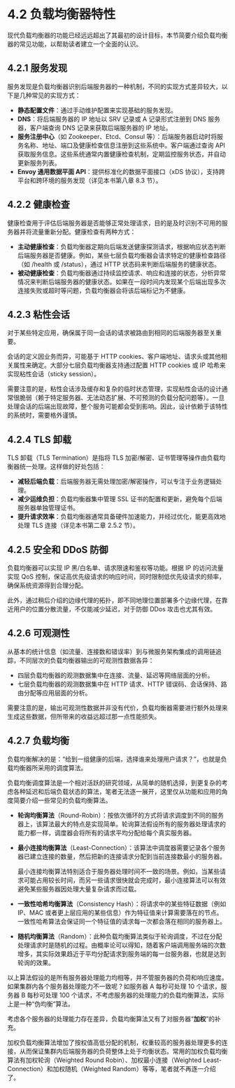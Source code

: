 # 4.2 负载均衡器特性

现代负载均衡器的功能已经远远超出了其最初的设计目标，本节简要介绍负载均衡器的常见功能，以帮助读者建立一个全面的认识。

## 4.2.1 服务发现

服务发现是负载均衡器识别后端服务器的一种机制，不同的实现方式差异较大，以下是几种常见的实现方式：

- **静态配置文件**：通过手动维护配置来实现基础的服务发现。
- **DNS**：将后端服务器的 IP 地址以 SRV 记录或 A 记录形式注册到 DNS 服务器，客户端查询 DNS 记录来获取后端服务器的 IP 地址。
- **服务注册中心**（如 Zookeeper、Etcd、Consul 等）：后端服务器启动时将服务名称、地址、端口及健康检查信息注册到这些系统中。客户端通过查询 API 获取服务信息。这些系统通常内置健康检查机制，定期监控服务状态，并自动更新服务列表。
- **Envoy 通用数据平面 API**：提供标准化的数据平面接口（xDS 协议），支持跨平台和跨环境的服务发现（详见本书第八章 8.3 节）。

## 4.2.2 健康检查

健康检查用于评估后端服务器是否能够正常处理请求，目的是及时识别不可用的服务器并将流量重新分配。健康检查有两种方式：

- **主动健康检查**：负载均衡器定期向后端发送健康探测请求，根据响应状态判断后端服务器是否健康。例如，某些七层负载均衡器会请求特定的健康检查路径（如 /health 或 /status），通过 HTTP 状态码来判断后端服务的健康状态。
- **被动健康检查**：负载均衡器通过持续监控请求、响应和连接的状态，分析异常情况来判断后端服务器的健康状态。如果在一段时间内发现某个后端出现多次连接失败或超时等问题，负载均衡器会将该后端标记为不健康。

## 4.2.3 粘性会话

对于某些特定应用，确保属于同一会话的请求被路由到相同的后端服务器至关重要。

会话的定义因业务而异，可能基于 HTTP cookies、客户端地址、请求头或其他相关属性来确定。大部分七层负载均衡器支持通过配置 HTTP cookies 或 IP 哈希来实现粘性会话（sticky session）。

需要注意的是，粘性会话涉及缓存和复杂的临时状态管理，实现粘性会话的设计通常很脆弱（赖于特定服务器、无法动态扩展、不可预测的负载分配问题等）。一旦处理会话的后端出现故障，整个服务可能都会受到影响。因此，设计依赖于该特性的系统时，需要格外谨慎。

## 4.2.4 TLS 卸载

TLS 卸载（TLS Termination）是指将 TLS 加密/解密、证书管理等操作由负载均衡器统一处理。这样做的好处包括：

- **减轻后端负载**：后端服务器无需处理加密/解密操作，可以专注于业务逻辑处理。
- **减少运维负担**：负载均衡器集中管理 SSL 证书的配置和更新，避免每个后端服务器单独管理证书。
- **提升请求效率**：负载均衡器通常具备硬件加速能力，并经过优化，能更高效地处理 TLS 连接（详见本书第二章 2.5.2 节）。

## 4.2.5 安全和 DDoS 防御

负载均衡器可以实现 IP 黑/白名单、请求限速和鉴权等功能。根据 IP 的访问流量实现 QoS 控制，保证高优先级请求的响应时间，同时限制低优先级请求的频率，确保系统资源得到合理分配。

此外，通过稍后介绍的边缘代理的拓扑，即不同地理位置部署多个边缘代理，在靠近用户的位置分散流量，不仅能减少延迟，对于防御 DDos 攻击也尤其有效。

## 4.2.6 可观测性

从基本的统计信息（如流量、连接数和错误率）到与微服务架构集成的调用链追踪，不同层次的负载均衡器输出的可观测性数据各异：

- 四层负载均衡器的观测数据集中在连接、流量、延迟等网络层面的分析。
- 七层负载均衡器的观测数据集中在 HTTP 请求、HTTP 错误码、会话保持、路由分配等应用层面的分析。

需要注意的是，输出可观测性数据并非没有代价，负载均衡器需要进行额外处理来生成这些数据，但所带来的收益远超过那一点性能损失。

## 4.2.7 负载均衡

负载均衡解决的是：“给到一组健康的后端，选择谁来处理用户请求？”，也就是负载均衡器所采用的调度算法。

负载均衡调度算法是一个相对活跃的研究领域，从简单的随机选择，到更复杂的考虑各种延迟和后端负载状态的算法，笔者无法逐一展开，这里仅从功能和应用的角度简要介绍一些常见的负载均衡算法。

- **轮询均衡算法**（Round-Robin）：按依次循环的方式将请求调度到不同的服务器上，该算法最大的特点是实现简单。轮询算法假设所有的服务器处理请求的能力都一样，调度器会将所有的请求平均分配给每个真实服务器。

- **最小连接均衡算法**（Least-Connection）：该算法中调度器需要记录各个服务器已建立连接的数量，然后把新的连接请求分配到当前连接数最小的服务器。
	
	最小连接均衡算法特别适合于服务器处理时间不一致的场景。例如，当某些请求可能占用较长时间，而另一些请求很快就会完成时，最小连接算法可以有效避免某些服务器因处理大量复杂请求而过载。

- **一致性哈希均衡算法**（Consistency Hash）：将请求中的某些特征数据（例如 IP、MAC 或者更上层应用的某些信息）作为特征值来计算需要落在的节点。一致性哈希算法会保证同一个特征值的请求每一次都会落在相同的服务器上。

- **随机均衡算法**（Random）：此种负载均衡算法类似于轮询调度，不过在分配处理请求时是随机的过程。由概率论可以得知，随着客户端调用服务端的次数增多，其实际效果趋近于平均分配请求到服务端的每一台服务器，也就是达到轮询的效果。

以上算法假设的是所有服务器处理能力均相等，并不管服务器的负荷和响应速度。如果集群内各个服务器处理能力不一致呢？如服务器 A 每秒可处理 10 个请求，服务器 B 每秒可处理 100 个请求，不考虑服务器的处理能力的负载均衡算法，实际上是一种“伪均衡”算法。

考虑各个服务器的处理能力存在差异，负载均衡算法又有了对服务器“**加权**”的补充。

加权负载均衡算法增加了按权值高低分配的机制，权重较高的服务器处理更多的连接，从而保证集群内后端服务器的负荷整体上处于均衡状态。常用的加权负载均衡算法有加权轮询（Weighted Round Robin）、加权最小连接（Weighted Least-Connection）和加权随机（Weighted Random）等等，笔者就不再逐一介绍了。
